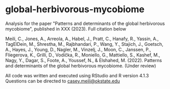 # global-herbivorous-mycobiome

Analysis for the paper "Patterns and determinants of the global herbivorous mycobiome", published in XXX (2023). Full citation below

Meili, C., Jones, A., Arreola, A., Habel, J., Pratt, C., Hanafy, R., Yassin, A., TagElDein, M., Shrestha, M., Rajbhandari, P., Wang, Y., Stajich, J., Goetsch, A., Hayes, J., Young, D., Nagler, M., Vinzelj, J., Moon, C., Janssen, P., Fliegerova, K., Grilli, D., Vodička, R., Moniello, G., Mattiello, S., Kashef, M., Nagy, Y., Dagar, S., Foote, A., Youssef, N., & Elshahed, M. (2022). Patterns and determinants of the global herbivorous mycobiome. (Under review)

All code was written and executed using RStudio and R version 4.1.3
Questions can be directed to casey.meili@okstate.edu
